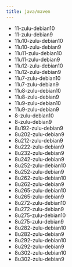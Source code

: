 ```yaml
---
title: java/maven
---
```

- 11-zulu-debian10
- 11-zulu-debian9
- 11u10-zulu-debian10
- 11u10-zulu-debian9
- 11u11-zulu-debian10
- 11u11-zulu-debian9
- 11u12-zulu-debian10
- 11u12-zulu-debian9
- 11u7-zulu-debian10
- 11u7-zulu-debian9
- 11u8-zulu-debian10
- 11u8-zulu-debian9
- 11u9-zulu-debian10
- 11u9-zulu-debian9
- 8-zulu-debian10
- 8-zulu-debian9
- 8u192-zulu-debian9
- 8u202-zulu-debian9
- 8u212-zulu-debian9
- 8u222-zulu-debian9
- 8u232-zulu-debian9
- 8u242-zulu-debian9
- 8u252-zulu-debian10
- 8u252-zulu-debian9
- 8u262-zulu-debian10
- 8u262-zulu-debian9
- 8u265-zulu-debian10
- 8u265-zulu-debian9
- 8u272-zulu-debian10
- 8u272-zulu-debian9
- 8u275-zulu-debian10
- 8u275-zulu-debian9
- 8u282-zulu-debian10
- 8u282-zulu-debian9
- 8u292-zulu-debian10
- 8u292-zulu-debian9
- 8u302-zulu-debian10
- 8u302-zulu-debian9
